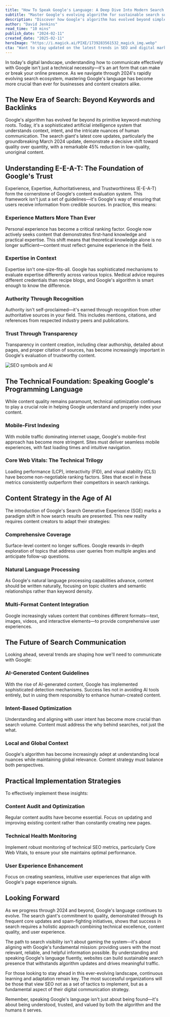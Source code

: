 ```yaml
---
title: "How To Speak Google's Language: A Deep Dive Into Modern Search Engine Success"
subtitle: "Master Google's evolving algorithm for sustainable search success in 2024"
description: "Discover how Google's algorithm has evolved beyond simple keyword matching into a sophisticated AI system that understands context and intent. Learn about the crucial role of E-E-A-T, technical optimization, and content strategy in modern SEO success."
author: "David Jenkins"
read_time: "10 mins"
publish_date: "2024-02-11"
created_date: "2025-02-11"
heroImage: "https://i.magick.ai/PIXE/1739283561532_magick_img.webp"
cta: "Want to stay updated on the latest trends in SEO and digital marketing? Follow us on LinkedIn for expert insights and strategies that will help you master Google's evolving language."
---
```


In today's digital landscape, understanding how to communicate effectively with Google isn't just a technical necessity—it's an art form that can make or break your online presence. As we navigate through 2024's rapidly evolving search ecosystem, mastering Google's language has become more crucial than ever for businesses and content creators alike.

## The New Era of Search: Beyond Keywords and Backlinks

Google's algorithm has evolved far beyond its primitive keyword-matching roots. Today, it's a sophisticated artificial intelligence system that understands context, intent, and the intricate nuances of human communication. The search giant's latest core updates, particularly the groundbreaking March 2024 update, demonstrate a decisive shift toward quality over quantity, with a remarkable 45% reduction in low-quality, unoriginal content.

## Understanding E-E-A-T: The Foundation of Google's Trust

Experience, Expertise, Authoritativeness, and Trustworthiness (E-E-A-T) form the cornerstone of Google's content evaluation system. This framework isn't just a set of guidelines—it's Google's way of ensuring that users receive information from credible sources. In practice, this means:

### Experience Matters More Than Ever

Personal experience has become a critical ranking factor. Google now actively seeks content that demonstrates first-hand knowledge and practical expertise. This shift means that theoretical knowledge alone is no longer sufficient—content must reflect genuine experience in the field.

### Expertise in Context

Expertise isn't one-size-fits-all. Google has sophisticated mechanisms to evaluate expertise differently across various topics. Medical advice requires different credentials than recipe blogs, and Google's algorithm is smart enough to know the difference.

### Authority Through Recognition

Authority isn't self-proclaimed—it's earned through recognition from other authoritative sources in your field. This includes mentions, citations, and references from respected industry peers and publications.

### Trust Through Transparency

Transparency in content creation, including clear authorship, detailed about pages, and proper citation of sources, has become increasingly important in Google's evaluation of trustworthy content.

![SEO symbols and AI](https://images.magick.ai/hero-seo-optimization.jpg)

## The Technical Foundation: Speaking Google's Programming Language

While content quality remains paramount, technical optimization continues to play a crucial role in helping Google understand and properly index your content.

### Mobile-First Indexing

With mobile traffic dominating internet usage, Google's mobile-first approach has become more stringent. Sites must deliver seamless mobile experiences, with fast loading times and intuitive navigation.

### Core Web Vitals: The Technical Trilogy

Loading performance (LCP), interactivity (FID), and visual stability (CLS) have become non-negotiable ranking factors. Sites that excel in these metrics consistently outperform their competitors in search rankings.

## Content Strategy in the Age of AI

The introduction of Google's Search Generative Experience (SGE) marks a paradigm shift in how search results are presented. This new reality requires content creators to adapt their strategies:

### Comprehensive Coverage

Surface-level content no longer suffices. Google rewards in-depth exploration of topics that address user queries from multiple angles and anticipate follow-up questions.

### Natural Language Processing

As Google's natural language processing capabilities advance, content should be written naturally, focusing on topic clusters and semantic relationships rather than keyword density.

### Multi-Format Content Integration

Google increasingly values content that combines different formats—text, images, videos, and interactive elements—to provide comprehensive user experiences.

## The Future of Search Communication

Looking ahead, several trends are shaping how we'll need to communicate with Google:

### AI-Generated Content Guidelines

With the rise of AI-generated content, Google has implemented sophisticated detection mechanisms. Success lies not in avoiding AI tools entirely, but in using them responsibly to enhance human-created content.

### Intent-Based Optimization

Understanding and aligning with user intent has become more crucial than search volume. Content must address the why behind searches, not just the what.

### Local and Global Context

Google's algorithm has become increasingly adept at understanding local nuances while maintaining global relevance. Content strategy must balance both perspectives.

## Practical Implementation Strategies

To effectively implement these insights:

### Content Audit and Optimization

Regular content audits have become essential. Focus on updating and improving existing content rather than constantly creating new pages.

### Technical Health Monitoring

Implement robust monitoring of technical SEO metrics, particularly Core Web Vitals, to ensure your site maintains optimal performance.

### User Experience Enhancement

Focus on creating seamless, intuitive user experiences that align with Google's page experience signals.

## Looking Forward

As we progress through 2024 and beyond, Google's language continues to evolve. The search giant's commitment to quality, demonstrated through its frequent core updates and spam-fighting initiatives, shows that success in search requires a holistic approach combining technical excellence, content quality, and user experience.

The path to search visibility isn't about gaming the system—it's about aligning with Google's fundamental mission: providing users with the most relevant, reliable, and helpful information possible. By understanding and speaking Google's language fluently, websites can build sustainable search presence that withstands algorithm updates and drives meaningful traffic.

For those looking to stay ahead in this ever-evolving landscape, continuous learning and adaptation remain key. The most successful organizations will be those that view SEO not as a set of tactics to implement, but as a fundamental aspect of their digital communication strategy.

Remember, speaking Google's language isn't just about being found—it's about being understood, trusted, and valued by both the algorithm and the humans it serves.